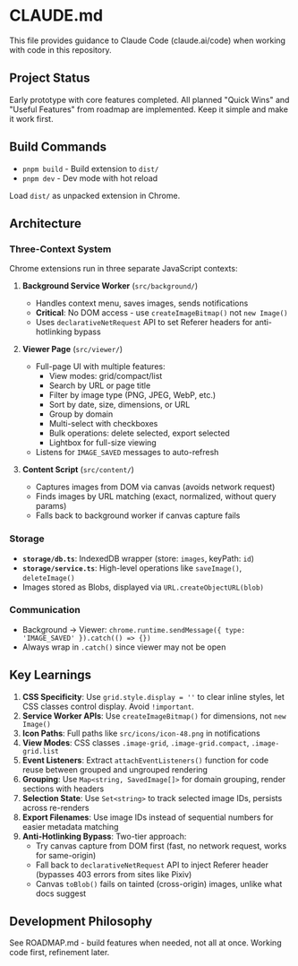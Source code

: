 # CLAUDE.md

This file provides guidance to Claude Code (claude.ai/code) when working with code in this repository.

## Project Status

Early prototype with core features completed. All planned "Quick Wins" and "Useful Features" from roadmap are implemented. Keep it simple and make it work first.

## Build Commands

- `pnpm build` - Build extension to `dist/`
- `pnpm dev` - Dev mode with hot reload

Load `dist/` as unpacked extension in Chrome.

## Architecture

### Three-Context System

Chrome extensions run in three separate JavaScript contexts:

1. **Background Service Worker** (`src/background/`)
   - Handles context menu, saves images, sends notifications
   - **Critical**: No DOM access - use `createImageBitmap()` not `new Image()`
   - Uses `declarativeNetRequest` API to set Referer headers for anti-hotlinking bypass

2. **Viewer Page** (`src/viewer/`)
   - Full-page UI with multiple features:
     - View modes: grid/compact/list
     - Search by URL or page title
     - Filter by image type (PNG, JPEG, WebP, etc.)
     - Sort by date, size, dimensions, or URL
     - Group by domain
     - Multi-select with checkboxes
     - Bulk operations: delete selected, export selected
     - Lightbox for full-size viewing
   - Listens for `IMAGE_SAVED` messages to auto-refresh

3. **Content Script** (`src/content/`)
   - Captures images from DOM via canvas (avoids network request)
   - Finds images by URL matching (exact, normalized, without query params)
   - Falls back to background worker if canvas capture fails

### Storage

- **`storage/db.ts`**: IndexedDB wrapper (store: `images`, keyPath: `id`)
- **`storage/service.ts`**: High-level operations like `saveImage()`, `deleteImage()`
- Images stored as Blobs, displayed via `URL.createObjectURL(blob)`

### Communication

- Background → Viewer: `chrome.runtime.sendMessage({ type: 'IMAGE_SAVED' }).catch(() => {})`
- Always wrap in `.catch()` since viewer may not be open

## Key Learnings

1. **CSS Specificity**: Use `grid.style.display = ''` to clear inline styles, let CSS classes control display. Avoid `!important`.
2. **Service Worker APIs**: Use `createImageBitmap()` for dimensions, not `new Image()`
3. **Icon Paths**: Full paths like `src/icons/icon-48.png` in notifications
4. **View Modes**: CSS classes `.image-grid`, `.image-grid.compact`, `.image-grid.list`
5. **Event Listeners**: Extract `attachEventListeners()` function for code reuse between grouped and ungrouped rendering
6. **Grouping**: Use `Map<string, SavedImage[]>` for domain grouping, render sections with headers
7. **Selection State**: Use `Set<string>` to track selected image IDs, persists across re-renders
8. **Export Filenames**: Use image IDs instead of sequential numbers for easier metadata matching
9. **Anti-Hotlinking Bypass**: Two-tier approach:
   - Try canvas capture from DOM first (fast, no network request, works for same-origin)
   - Fall back to `declarativeNetRequest` API to inject Referer header (bypasses 403 errors from sites like Pixiv)
   - Canvas `toBlob()` fails on tainted (cross-origin) images, unlike what docs suggest

## Development Philosophy

See ROADMAP.md - build features when needed, not all at once. Working code first, refinement later.
